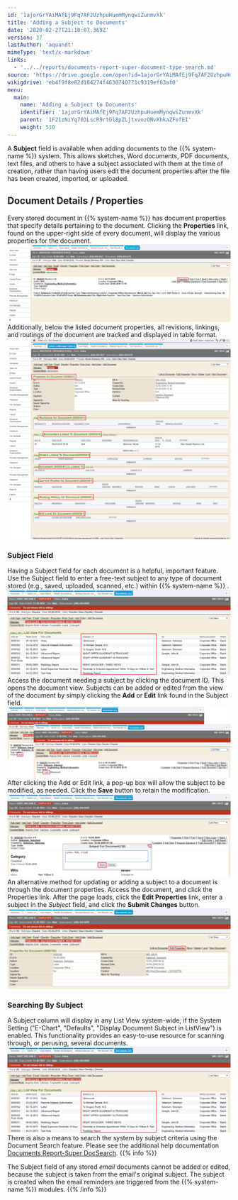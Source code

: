 ```yaml
---
id: '1ajorGrYAiMAfEj9Fq7AF2UzhpuHuemMynqwiZunmvXk'
title: 'Adding a Subject to Documents'
date: '2020-02-27T21:10:07.369Z'
version: 37
lastAuthor: 'aquandt'
mimeType: 'text/x-markdown'
links:
  - '../../reports/documents-report-super-document-type-search.md'
source: 'https://drive.google.com/open?id=1ajorGrYAiMAfEj9Fq7AF2UzhpuHuemMynqwiZunmvXk'
wikigdrive: 'eb4f9f8e82d104274f4630740771c9319ef63af0'
menu:
  main:
    name: 'Adding a Subject to Documents'
    identifier: '1ajorGrYAiMAfEj9Fq7AF2UzhpuHuemMynqwiZunmvXk'
    parent: '1F21zNiYq703LscR9rtGl8pZLjtxvozONvXhkaZFefEI'
    weight: 510
---
```

A **Subject** field is available when adding documents to the {{% system-name %}} system. This allows sketches, Word documents, PDF documents, text files, and others to have a subject associated with them at the time of creation, rather than having users edit the document properties after the file has been created, imported, or uploaded.

## Document Details / Properties

Every stored document in {{% system-name %}} has document properties that specify details pertaining to the document. Clicking the **Properties** link, found on the upper-right side of every document, will display the various properties for the document.
![](adding-a-subject-to-documents.assets/100002010000059D000001F456544DD62260FFA0.png)
Additionally, below the listed document properties, all revisions, linkings, and routings of the document are tracked and displayed in table format.
![](adding-a-subject-to-documents.assets/100002010000058C000004FC3F241F70B14878B0.png)

### Subject Field

Having a Subject field for each document is a helpful, important feature. Use the Subject field to enter a free-text subject to any type of document stored (e.g., saved, uploaded, scanned, etc.) within {{% system-name %}} .
![](adding-a-subject-to-documents.assets/10000201000004F7000001E8023A4C2FFCBB43FA.png)
Access the document needing a subject by clicking the document ID. This opens the document view. Subjects can be added or edited from the view of the document by simply clicking the **Add** or **Edit** link found in the Subject field.
![](adding-a-subject-to-documents.assets/10000201000005A2000001C98A75BD2EF4934133.png)
After clicking the Add or Edit link, a pop-up box will allow the subject to be modified, as needed. Click the **Save** button to retain the modification.
![](adding-a-subject-to-documents.assets/10000201000004F8000001D921F1957E1489EC19.png)
An alternative method for updating or adding a subject to a document is through the document properties. Access the document, and click the Properties link. After the page loads, click the **Edit Properties** link, enter a subject in the *Subject* field, and click the **Submit Changes** button.
![](adding-a-subject-to-documents.assets/10000201000004F7000001CCAD64FDDF7AEFD761.png)

### Searching By Subject

A Subject column will display in any List View system-wide, if the System Setting ("E-Chart", "Defaults", "Display Document Subject in ListView") is enabled. This functionality provides an easy-to-use resource for scanning through, or perusing, several documents.
![](adding-a-subject-to-documents.assets/10000201000004F7000001E8023A4C2FFCBB43FA.png)
There is also a means to search the system by subject criteria using the Document Search feature. Please see the additional help documentation [Documents Report-Super DocSearch](../../reports/documents-report-super-document-type-search.md).
{{% info %}}

The Subject field of any stored *email* documents cannot be added or edited, because the subject is taken from the email's original subject. The subject is created when the email reminders are triggered from the {{% system-name %}} modules.
{{% /info %}}
